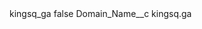 <?xml version="1.0" encoding="UTF-8"?>
<CustomMetadata xmlns="http://soap.sforce.com/2006/04/metadata" xmlns:xsi="http://www.w3.org/2001/XMLSchema-instance" xmlns:xsd="http://www.w3.org/2001/XMLSchema">
    <label>kingsq_ga</label>
    <protected>false</protected>
    <values>
        <field>Domain_Name__c</field>
        <value xsi:type="xsd:string">kingsq.ga</value>
    </values>
</CustomMetadata>
